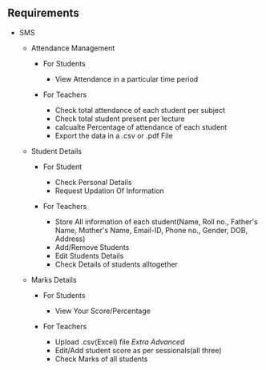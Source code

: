 ## Requirements 
- SMS    
    - Attendance Management
        - For Students
            - View Attendance in a particular time period

        - For Teachers
            - Check total attendance of each student per subject
            - Check total student present per lecture
            - calcualte Percentage of attendance of each student
            - Export the data in a .csv or .pdf File

    - Student Details
        - For Student
            - Check Personal Details
            - Request Updation Of Information

        - For Teachers
            - Store All information of each student(Name, Roll no., Father's Name, Mother's Name, Email-ID, Phone no., Gender, DOB, Address)
            - Add/Remove Students
            - Edit Students Details
            - Check Details of students alltogether

    - Marks Details
        - For Students
            - View Your Score/Percentage

        - For Teachers
            - Upload .csv(Excel) file  _Extra Advanced_
            - Edit/Add student score as per sessionals(all three)
            - Check Marks of all students
